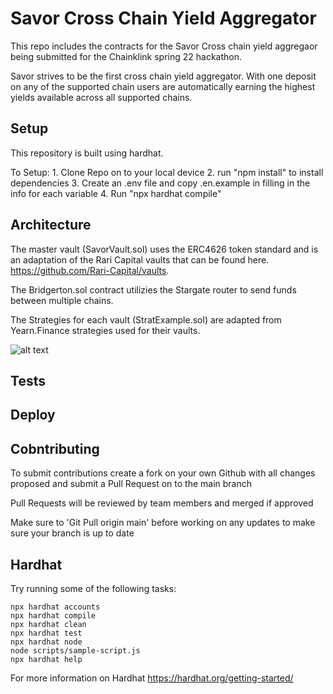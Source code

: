 # Savor Cross Chain Yield Aggregator

This repo includes the contracts for the Savor Cross chain yield aggregaor being submitted for the Chainklink spring 22 hackathon.

Savor strives to be the first cross chain yield aggregator. With one deposit on any of the supported chain users are automatically earning the highest yields available across all supported chains.

## Setup

This repository is built using hardhat.

To Setup:
    1. Clone Repo on to your local device
    2. run "npm install"  to install dependencies
    3. Create an .env file and copy .en.example in filling in the info for each variable
    4. Run "npx hardhat compile"

## Architecture

The master vault (SavorVault.sol) uses the ERC4626 token standard and is an adaptation of the Rari Capital vaults that can be found here. https://github.com/Rari-Capital/vaults.

The Bridgerton.sol contract utilizies the Stargate router to send funds between multiple chains.

The Strategies for each vault (StratExample.sol) are adapted from Yearn.Finance strategies used for their vaults.

![alt text]("./misc/vaultArch.png")

## Tests


## Deploy

## Cobntributing

To submit contributions create a fork on your own Github with all changes proposed and submit a Pull Request on to the main branch

Pull Requests will be reviewed by team members and merged if approved

Make sure to 'Git Pull origin main' before working on any updates to make sure your branch is up to date
## Hardhat
Try running some of the following tasks:

```shell
npx hardhat accounts
npx hardhat compile
npx hardhat clean
npx hardhat test
npx hardhat node
node scripts/sample-script.js
npx hardhat help
```

For more information on Hardhat https://hardhat.org/getting-started/